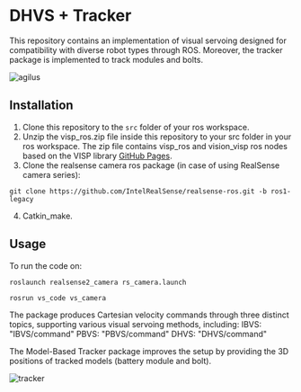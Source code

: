 # DHVS + Tracker
 This repository contains an implementation of visual servoing designed for compatibility with diverse robot types through ROS. Moreover, the tracker package is implemented to track modules and bolts.

![agilus](https://github.com/aaflakiyan/HDVS/assets/48828461/d63e1d04-7f5c-4fc8-a9a7-5cfc2962b8d4)

 ## Installation 

1. Clone this repository to the `src` folder of your ros workspace. 
2. Unzip the visp_ros.zip file inside this repository to your src folder in your ros workspace. 
The zip file contains visp_ros and vision_visp ros nodes based on the VISP library [GitHub Pages](https://github.com/lagadic).
3. Clone the realsense camera ros package (in case of using RealSense camera series):
```
git clone https://github.com/IntelRealSense/realsense-ros.git -b ros1-legacy
```
4. Catkin_make.

## Usage 
To run the code on: 
```
roslaunch realsense2_camera rs_camera.launch 
```
```
rosrun vs_code vs_camera 
```
The package produces Cartesian velocity commands through three distinct topics, supporting various visual servoing methods, including:
IBVS: "IBVS/command"
PBVS: "PBVS/command"
DHVS: "DHVS/command"

The Model-Based Tracker package improves the setup by providing the 3D positions of tracked models (battery module and bolt).

![tracker](https://github.com/aaflakiyan/HDVS/assets/48828461/40b8e254-9400-4d3b-960a-8af46830da85)
